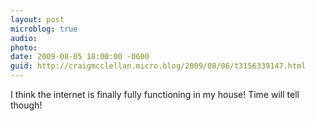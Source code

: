 ```yaml
---
layout: post
microblog: true
audio: 
photo: 
date: 2009-08-05 18:00:00 -0600
guid: http://craigmcclellan.micro.blog/2009/08/06/t3156339147.html
---
```

I think the internet is finally fully functioning in my house!  Time will tell though!
